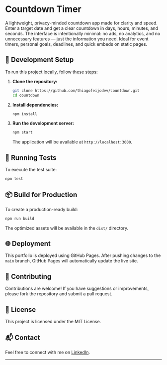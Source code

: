 # Countdown Timer

A lightweight, privacy-minded countdown app made for clarity and speed. Enter a target date and get a clear countdown in days, hours, minutes, and seconds. The interface is intentionally minimal: no ads, no analytics, and no unnecessary features — just the information you need. Ideal for event timers, personal goals, deadlines, and quick embeds on static pages.


## 🔧 Development Setup

To run this project locally, follow these steps:

1. **Clone the repository:**

   ```bash
   git clone https://github.com/thiagofeijodev/countdown.git
   cd countdown
   ```

2. **Install dependencies:**

   ```bash
   npm install
   ```

3. **Run the development server:**

   ```bash
   npm start
   ```

   The application will be available at `http://localhost:3000`.

## 🧪 Running Tests

To execute the test suite:

```bash
npm test
```

## 📦 Build for Production

To create a production-ready build:

```bash
npm run build
```

The optimized assets will be available in the `dist/` directory.

## 🌐 Deployment

This portfolio is deployed using GitHub Pages. After pushing changes to the `main` branch, GitHub Pages will automatically update the live site.

## 🤝 Contributing

Contributions are welcome! If you have suggestions or improvements, please fork the repository and submit a pull request.

## 📄 License

This project is licensed under the MIT License.

## 📬 Contact

Feel free to connect with me on [LinkedIn](https://www.linkedin.com/in/thiagofeijodev).

---
